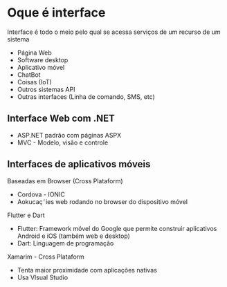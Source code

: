 
# Oque é interface

Interface é todo o meio pelo qual se acessa serviços de um recurso de um sistema

- Página Web
- Software desktop
- Aplicativo móvel
- ChatBot
- Coisas (IoT)
- Outros sistemas API
- Outras interfaces (Linha de comando, SMS, etc)

## Interface Web com .NET

- ASP.NET padrão com páginas ASPX
- MVC - Modelo, visão e controle

## Interfaces de aplicativos móveis

Baseadas em Browser (Cross Plataform)
- Cordova - IONIC
- Aokucaç˜ies web rodando no browser do dispositivo móvel

Flutter e Dart
- Flutter: Framework móvel do Google que permite construir aplicativos Android e iOS (também web e desktop)
- Dart: Linguagem de programação

Xamarim - Cross Plataform
- Tenta maior proximidade com aplicações nativas
- Usa VIsual Studio
